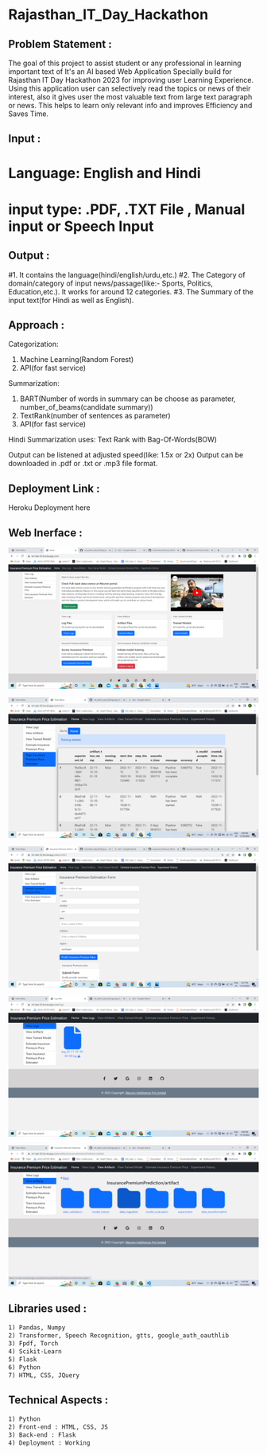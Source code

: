 # Rajasthan_IT_Day_Hackathon

## Problem Statement :
The goal of this project to assist student or any professional in learning important text of
It's an AI based Web Application Specially build for Rajasthan IT Day Hackathon 2023 for improving user Learning Experience.
Using this application user can selectively read the topics or news of their interest, also it gives user the most valuable text from large text paragraph or news.
This helps to learn only relevant info and improves Efficiency and Saves Time.

## Input : 

# Language: English and Hindi
# input type: .PDF, .TXT File , Manual input or Speech Input

## Output :
#1. It contains the language(hindi/english/urdu,etc.) 
#2. The Category of domain/category of input news/passage(like:- Sports, Politics, Education,etc.). It works for around 12 categories.
#3. The Summary of the input text(for Hindi as well as English).

## Approach :
Categorization:
1. Machine Learning(Random Forest)
2. API(for fast service)

Summarization:
1. BART(Number of words in summary can be choose as parameter, number_of_beams(candidate summary))
2. TextRank(number of sentences as parameter)
3. API(for fast service)

Hindi Summarization uses:
Text Rank with Bag-Of-Words(BOW)

Output can be listened at adjusted speed(like: 1.5x or 2x)
Output can be downloaded in .pdf or .txt or .mp3 file format.


## Deployment Link :
Heroku Deployment here



## Web Inerface :

![alt text](https://github.com/danishcyber-star/-ml_intern_task_02/blob/master/images/home.png)

![alt text](https://github.com/danishcyber-star/-ml_intern_task_02/blob/main/images/experiment.png)

![alt text](https://github.com/danishcyber-star/-ml_intern_task_02/blob/master/images/predict.png)

![alt text](https://github.com/danishcyber-star/-ml_intern_task_02/blob/master/images/logs.png)

![alt text](https://github.com/danishcyber-star/-ml_intern_task_02/blob/master/images/artifacts.png)

## Libraries used :
    1) Pandas, Numpy
    2) Transformer, Speech Recognition, gtts, google_auth_oauthlib
    3) Fpdf, Torch
    4) Scikit-Learn
    5) Flask
    6) Python
    7) HTML, CSS, JQuery


## Technical Aspects :
    1) Python 
    2) Front-end : HTML, CSS, JS
    3) Back-end : Flask
    4) Deployment : Working
